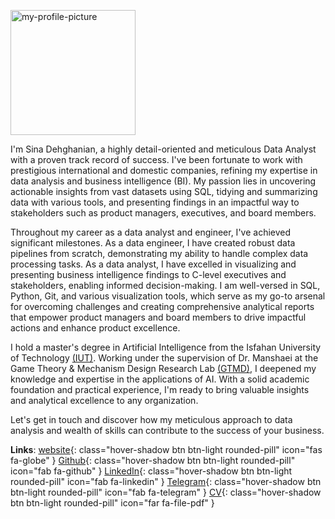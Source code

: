 <p><img alt="my-profile-picture" class="rounded-circle d-block ms-sm-0 me-sm-4 mb-4 mb-sm-0 d-sm-inline mx-auto float-sm-start" height="200em" src="	https://github.com/DehghanianSina.png
" width="200em"/>

I'm Sina Dehghanian, a highly detail-oriented and meticulous Data Analyst with a proven track record of success. I've been fortunate to work with prestigious international and domestic companies, refining my expertise in data analysis and business intelligence (BI). My passion lies in uncovering actionable insights from vast datasets using SQL, tidying and summarizing data with various tools, and presenting findings in an impactful way to stakeholders such as product managers, executives, and board members.</p>


Throughout my career as a data analyst and engineer, I've achieved significant milestones. As a data engineer, I have created robust data pipelines from scratch, demonstrating my ability to handle complex data processing tasks. As a data analyst, I have excelled in visualizing and presenting business intelligence findings to C-level executives and stakeholders, enabling informed decision-making. I am well-versed in SQL, Python, Git, and various visualization tools, which serve as my go-to arsenal for overcoming challenges and creating comprehensive analytical reports that empower product managers and board members to drive impactful actions and enhance product excellence.


<p>I hold a master's degree in Artificial Intelligence from the Isfahan University of Technology&nbsp;<a href="https://english.iut.ac.ir/" target="_blank">(IUT)</a>. Working under the supervision of Dr.&nbsp;Manshaei at the Game Theory & Mechanism Design Research Lab&nbsp;<a href="https://gtmd.iut.ac.ir/en/alumni-0" target="_blank">(GTMD)</a>, I deepened my knowledge and expertise in the applications of AI. With a solid academic foundation and practical experience, I'm ready to bring valuable insights and analytical excellence to any organization.</p>


Let's get in touch and discover how my meticulous approach to data analysis and wealth of skills can contribute to the success of your business.


**Links**: [website](https://dehghanian.ece.iut.ac.ir/){: class="hover-shadow btn btn-light rounded-pill" icon="fas fa-globe" }  [Github](https://github.com/DehghanianSina){: class="hover-shadow btn btn-light rounded-pill" icon="fab fa-github" }  [LinkedIn](www.linkedin.com/comm/mynetwork/discovery-see-all?usecase=PEOPLE_FOLLOWS&followMember=sinadehghanian){: class="hover-shadow btn btn-light rounded-pill" icon="fab fa-linkedin" }  [Telegram](https://t.me/Dehghanian_Sina){: class="hover-shadow btn btn-light rounded-pill" icon="fab fa-telegram" }  [CV](https://drive.google.com/){: class="hover-shadow btn btn-light rounded-pill" icon="far fa-file-pdf" }